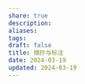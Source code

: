 ```yaml
---
share: true
description: 
aliases: 
tags: 
draft: false
title: 摘抄与标注
date: 2024-03-19
updated: 2024-03-19
---
```


```folder-index-content
```